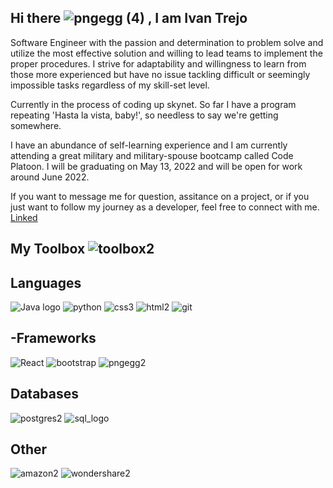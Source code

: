 Hi there ![pngegg (4)](https://user-images.githubusercontent.com/86818646/157473156-3b06f7a1-9ff9-4f1b-bc3e-fd9d5af53fc9.png)
 , I am Ivan Trejo
----

Software Engineer with the passion and determination to problem solve and utilize the most effective solution and willing to lead teams to implement the proper procedures. I strive for adaptability and willingness to learn from those more experienced but have no issue tackling difficult or seemingly impossible tasks regardless of my skill-set level.

Currently in the process of coding up skynet. So far I have a program repeating 'Hasta la vista, baby!', so needless to say we're getting somewhere. 

I have an abundance of self-learning experience and I am currently attending a great military and military-spouse bootcamp called Code Platoon. I will be graduating on May 13, 2022 and will be open for work around June 2022. 

If you want to message me for question, assitance on a project, or if you just want to follow my journey as a developer, feel free to connect with me.
[Linked](https://www.linkedin.com/in/ivan-trejo-dev/)

 

My Toolbox  ![toolbox2](https://user-images.githubusercontent.com/86818646/157472599-d9154295-5d7c-46c7-b8d9-4b2a3d4bb5b4.png)
----

Languages
----
![Java logo](https://user-images.githubusercontent.com/86818646/153720339-74ff4128-64bc-4dfa-9190-620ae71e235a.png)
![python](https://user-images.githubusercontent.com/86818646/153720357-b38cd6d7-d929-48a2-9a7d-5bcf108425dd.png)
![css3](https://user-images.githubusercontent.com/86818646/153720316-737e18ee-b178-4555-876c-8456bc10bae5.png)
![html2](https://user-images.githubusercontent.com/86818646/153720326-2488d680-f1e0-4599-8a02-98766522a743.png)
![git](https://user-images.githubusercontent.com/86818646/153720353-44e4e1b8-6266-4fe6-9849-63927deacfc1.png)

-Frameworks
----
![React](https://user-images.githubusercontent.com/86818646/153720302-eadc7984-d6f2-4084-860b-fb13acd41925.png)
![bootstrap](https://user-images.githubusercontent.com/86818646/157768280-eac23dc5-a8bd-482c-b7fe-c230e743aa87.png)
![pngegg2](https://user-images.githubusercontent.com/86818646/157464436-036ca613-c683-471b-88f9-82177ae60435.png)

Databases
----
![postgres2](https://user-images.githubusercontent.com/86818646/157768577-dea3d4b7-74e4-4e4a-9f95-00a98b00165e.png)
![sql_logo](https://user-images.githubusercontent.com/86818646/157767547-951136db-a735-477f-82eb-247077d934ab.png)


Other
----
![amazon2](https://user-images.githubusercontent.com/86818646/157770175-71d9d703-5c1a-4e91-8a58-882f8aceaf92.png)
![wondershare2](https://user-images.githubusercontent.com/86818646/157768911-b4a517de-a341-4f68-9bbf-73e3d92eb7cf.png)

